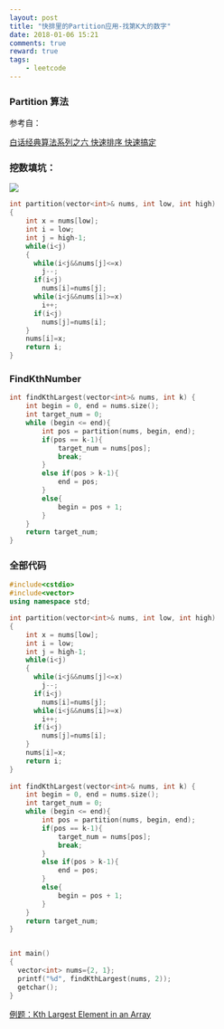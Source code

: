 ```yaml
---
layout: post
title: "快排里的Partition应用-找第K大的数字"
date: 2018-01-06 15:21
comments: true
reward: true
tags: 
	- leetcode
---
```

### Partition 算法

参考自：

[白话经典算法系列之六 快速排序 快速搞定](http://blog.csdn.net/morewindows/article/details/6684558)

### 挖数填坑：

![](http://ovuyz1070.bkt.clouddn.com/18-1-6/44870068.jpg)

<!--more--> 

```c++
int partition(vector<int>& nums, int low, int high)
{
    int x = nums[low];
    int i = low;
    int j = high-1;
    while(i<j)
    {
      while(i<j&&nums[j]<=x)
        j--;
      if(i<j)
        nums[i]=nums[j];
      while(i<j&&nums[i]>=x)
        i++;
      if(i<j)
        nums[j]=nums[i];
    }
    nums[i]=x;
    return i;
}
```

### FindKthNumber

```c
int findKthLargest(vector<int>& nums, int k) {
    int begin = 0, end = nums.size();
    int target_num = 0;
    while (begin <= end){
        int pos = partition(nums, begin, end);
        if(pos == k-1){
            target_num = nums[pos];
            break;
        }
        else if(pos > k-1){
            end = pos;
        }
        else{
            begin = pos + 1;
        }
    }
    return target_num;
}
```

### 全部代码

```c++
#include<cstdio>
#include<vector>
using namespace std;

int partition(vector<int>& nums, int low, int high)
{
    int x = nums[low];
    int i = low;
    int j = high-1;
    while(i<j)
    {
      while(i<j&&nums[j]<=x)
        j--;
      if(i<j)
        nums[i]=nums[j];
      while(i<j&&nums[i]>=x)
        i++;
      if(i<j)
        nums[j]=nums[i];
    }
    nums[i]=x;
    return i;
}
    
int findKthLargest(vector<int>& nums, int k) {
    int begin = 0, end = nums.size();
    int target_num = 0;
    while (begin <= end){
        int pos = partition(nums, begin, end);
        if(pos == k-1){
            target_num = nums[pos];
            break;
        }
        else if(pos > k-1){
            end = pos;
        }
        else{
            begin = pos + 1;
        }
    }
    return target_num;
}


int main()
{
  vector<int> nums={2, 1};
  printf("%d", findKthLargest(nums, 2));
  getchar();
}
```

[例题：Kth Largest Element in an Array](https://leetcode.com/problems/kth-largest-element-in-an-array/description/)